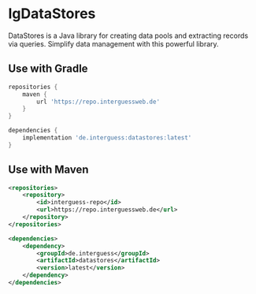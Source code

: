 # IgDataStores
DataStores is a Java library for creating data pools and extracting records via queries. Simplify data management with this powerful library.

## Use with Gradle
```gradle
repositories {
    maven {
        url 'https://repo.interguessweb.de'
    }
}
```

```gradle
dependencies {
    implementation 'de.interguess:datastores:latest'
}
```

## Use with Maven
```xml
<repositories>
    <repository>
        <id>interguess-repo</id>
        <url>https://repo.interguessweb.de</url>
    </repository>
</repositories>
```

```xml
<dependencies>
    <dependency>
        <groupId>de.interguess</groupId>
        <artifactId>datastores</artifactId>
        <version>latest</version>
    </dependency>
</dependencies>
```
